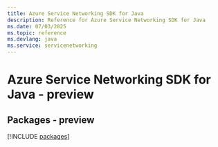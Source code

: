 ```yaml
---
title: Azure Service Networking SDK for Java
description: Reference for Azure Service Networking SDK for Java
ms.date: 07/03/2025
ms.topic: reference
ms.devlang: java
ms.service: servicenetworking
---
```

# Azure Service Networking SDK for Java - preview
## Packages - preview
[!INCLUDE [packages](service-networking-index.md)]